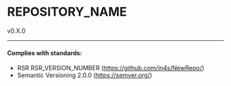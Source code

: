 # REPOSITORY_NAME
v0.X.0



___
#### Complies with standards:

- RSR RSR_VERSION_NUMBER (https://github.com/in4s/NewRepo/)
- Semantic Versioning 2.0.0 (https://semver.org/)
